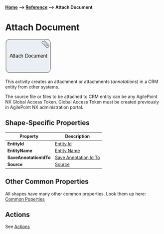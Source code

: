 __[Home](/) --> [Reference](/ref) --> Attach Document__

# Attach Document

![Attach Document](media/AttachDocument.png)

This activity creates an attachment or attachments (*annotations*) in a CRM entity from other systems.

The source file or files to be attached to CRM entity can be any AgilePoint NX Global Access Token. Global Access Token must be created previously in AgilePoint NX administration portal.

## Shape-Specific Properties

| Property | Description |
| -------- | ----------- |                                                                                                                                                      
| __EntityId__| [Entity Id](common/EntityId.md) |
| __EntityName__| [Entity Name](common/EntityName.md)|
| __SaveAnnotationIdTo__| [Save Annotation Id To](common/SaveAnnotationIdTo.md)|
| __Source__ | [Source](common/source.md) | 


## Other Common Properties
All shapes have many other common properties. Look them up here: [Common Poperties](common/README.md)

## Actions
See [Actions](common/Actions.md)
